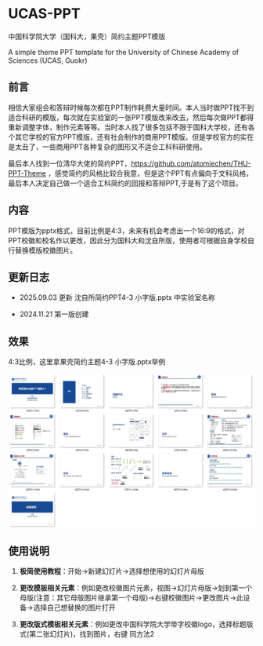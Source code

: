 # UCAS-PPT

中国科学院大学（国科大，果壳）简约主题PPT模版

A simple theme PPT template for the University of Chinese Academy of Sciences (UCAS, Guokr)

## 前言

相信大家组会和答辩时候每次都在PPT制作耗费大量时间。本人当时做PPT找不到适合科研的模版，每次就在实验室的一张PPT模版改来改去，然后每次做PPT都得重新调整字体，制作元素等等。当时本人找了很多包括不限于国科大学校，还有各个其它学校的官方PPT模版，还有社会制作的商用PPT模版。但是学校官方的实在是太丑了，一些商用PPT各种复杂的图形又不适合工科科研使用。

最后本人找到一位清华大佬的简约PPT，https://github.com/atomiechen/THU-PPT-Theme ，感觉简约的风格比较合我意，但是这个PPT有点偏向于文科风格，最后本人决定自己做一个适合工科简约的回报和答辩PPT,于是有了这个项目。

## 内容

PPT模版为pptx格式，目前比例是4:3，未来有机会考虑出一个16:9的格式，对PPT校徽和校名作以更改，因此分为国科大和沈自所版，使用者可根据自身学校自行替换模版校徽图片。

## 更新日志

- 2025.09.03 更新 沈自所简约PPT4-3 小字版.pptx 中实验室名称

- 2024.11.21 第一版创建

## 效果

4:3比例，这里拿果壳简约主题4-3 小字版.pptx举例

![alt text](asset/effect_display.png)

## 使用说明

1. **极简使用教程**：开始->新建幻灯片->选择想使用的幻灯片母版
   
2. **更改模板相关元素**：例如更改校徽图片元素，视图->幻灯片母版->划到第一个母版(注意：其它母版图片继承第一个母版)->右键校徽图片->更改图片->此设备->选择自己想替换的图片打开
   
3. **更改版式模板相关元素**：例如更改中国科学院大学带字校徽logo，选择标题版式(第二张幻灯片)，找到图片，右键 同方法2
